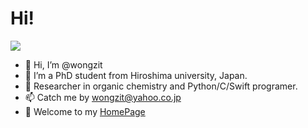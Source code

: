 # Hi!
![](https://img.shields.io/badge/ORCiD-0000--0002--9996--586X-green)
- 👋 Hi, I’m @wongzit
- 👀 I’m a PhD student from Hiroshima university, Japan.
- 🌱 Researcher in organic chemistry and Python/C/Swift programer.
- 📫 Catch me by wongzit@yahoo.co.jp
- 🏡 Welcome to my [HomePage](https://www.wangzhe95.net)
